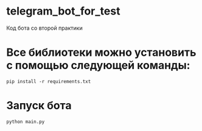 # telegram_bot_for_test
Код бота со второй практики

# Все библиотеки можно установить с помощью следующей команды:
```
pip install -r requirements.txt
```

# Запуск бота
```
python main.py
```
